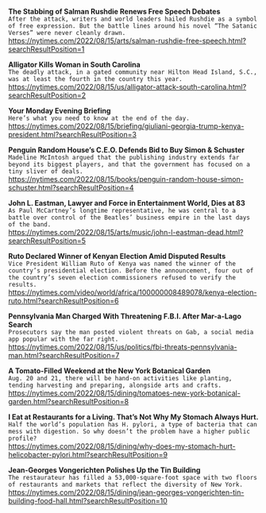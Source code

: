 **The Stabbing of Salman Rushdie Renews Free Speech Debates**\
`After the attack, writers and world leaders hailed Rushdie as a symbol of free expression. But the battle lines around his novel “The Satanic Verses” were never cleanly drawn.`\
https://nytimes.com/2022/08/15/arts/salman-rushdie-free-speech.html?searchResultPosition=1

**Alligator Kills Woman in South Carolina**\
`The deadly attack, in a gated community near Hilton Head Island, S.C., was at least the fourth in the country this year.`\
https://nytimes.com/2022/08/15/us/alligator-attack-south-carolina.html?searchResultPosition=2

**Your Monday Evening Briefing**\
`Here’s what you need to know at the end of the day.`\
https://nytimes.com/2022/08/15/briefing/giuliani-georgia-trump-kenya-president.html?searchResultPosition=3

**Penguin Random House’s C.E.O. Defends Bid to Buy Simon & Schuster**\
`Madeline McIntosh argued that the publishing industry extends far beyond its biggest players, and that the government has focused on a tiny sliver of deals.`\
https://nytimes.com/2022/08/15/books/penguin-random-house-simon-schuster.html?searchResultPosition=4

**John L. Eastman, Lawyer and Force in Entertainment World, Dies at 83**\
`As Paul McCartney’s longtime representative, he was central to a battle over control of the Beatles’ business empire in the last days of the band.`\
https://nytimes.com/2022/08/15/arts/music/john-l-eastman-dead.html?searchResultPosition=5

**Ruto Declared Winner of Kenyan Election Amid Disputed Results**\
`Vice President William Ruto of Kenya was named the winner of the country’s presidential election. Before the announcement, four out of the country’s seven election commissioners refused to verify the results.`\
https://nytimes.com/video/world/africa/100000008489078/kenya-election-ruto.html?searchResultPosition=6

**Pennsylvania Man Charged With Threatening F.B.I. After Mar-a-Lago Search**\
`Prosecutors say the man posted violent threats on Gab, a social media app popular with the far right.`\
https://nytimes.com/2022/08/15/us/politics/fbi-threats-pennsylvania-man.html?searchResultPosition=7

**A Tomato-Filled Weekend at the New York Botanical Garden**\
`Aug. 20 and 21, there will be hand-on activities like planting, tending harvesting and preparing, alongside arts and crafts.`\
https://nytimes.com/2022/08/15/dining/tomatoes-new-york-botanical-garden.html?searchResultPosition=8

**I Eat at Restaurants for a Living. That’s Not Why My Stomach Always Hurt.**\
`Half the world’s population has H. pylori, a type of bacteria that can mess with digestion. So why doesn’t the problem have a higher public profile?`\
https://nytimes.com/2022/08/15/dining/why-does-my-stomach-hurt-helicobacter-pylori.html?searchResultPosition=9

**Jean-Georges Vongerichten Polishes Up the Tin Building**\
`The restaurateur has filled a 53,000-square-foot space with two floors of restaurants and markets that reflect the diversity of New York.`\
https://nytimes.com/2022/08/15/dining/jean-georges-vongerichten-tin-building-food-hall.html?searchResultPosition=10

